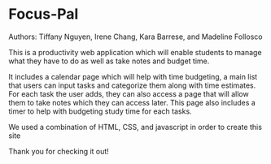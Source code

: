 # Focus-Pal
Authors: Tiffany Nguyen, Irene Chang, Kara Barrese, and Madeline Follosco

This is a productivity web application which will enable students to manage what they have to do as well as take notes and budget time.

It includes a calendar page which will help with time budgeting, a main list that users can input tasks and categorize them along with time estimates.
For each task the user adds, they can also access a page that will allow them to take notes which they can access later.
This page also includes a timer to help with budgeting study time for each tasks.

We used a combination of HTML, CSS, and javascript in order to create this site

Thank you for checking it out!
